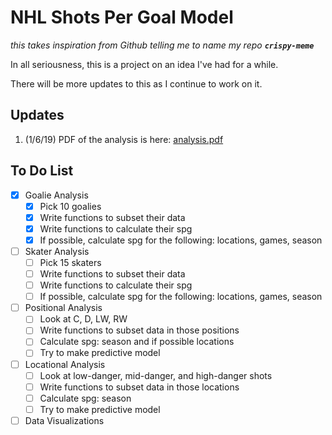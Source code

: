 # NHL Shots Per Goal Model

*this takes inspiration from Github telling me to name my repo* __*`crispy-meme`*__

In all seriousness, this is a project on an idea I've had for a while.

There will be more updates to this as I continue to work on it.

## Updates

1. (1/6/19) PDF of the analysis is here: [analysis.pdf](docs/analysis.pdf)

## To Do List

- [x] Goalie Analysis
	- [x] Pick 10 goalies
	- [x] Write functions to subset their data
	- [x] Write functions to calculate their spg
	- [x] If possible, calculate spg for the following: locations, games, season
- [ ] Skater Analysis
	- [ ] Pick 15 skaters
	- [ ] Write functions to subset their data
	- [ ] Write functions to calculate their spg
	- [ ] If possible, calculate spg for the following: locations, games, season
- [ ] Positional Analysis
	- [ ] Look at C, D, LW, RW
	- [ ] Write functions to subset data in those positions
	- [ ] Calculate spg: season and if possible locations
	- [ ] Try to make predictive model
- [ ] Locational Analysis
	- [ ] Look at low-danger, mid-danger, and high-danger shots
	- [ ] Write functions to subset data in those locations
	- [ ] Calculate spg: season
	- [ ] Try to make predictive model
- [ ] Data Visualizations
